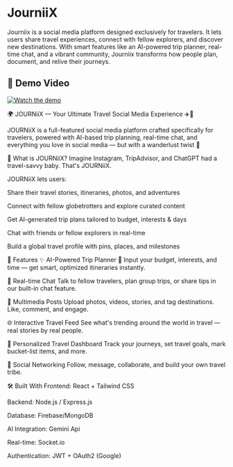 # JourniiX
Journiix is a social media platform designed exclusively for travelers. It lets users share travel experiences, connect with fellow explorers, and discover new destinations. With smart features like an AI-powered trip planner, real-time chat, and a vibrant community, Journiix transforms how people plan, document, and relive their journeys.

## 🎥 Demo Video

[![Watch the demo](https://via.placeholder.com/800x400.png?text=Click+to+watch+JOURNiiX+Demo)]([https://github.com/dhruv-mishra/journiix/releases/download/v1.0/demo-video.mp4](https://private-user-images.githubusercontent.com/114483177/437585875-2a48cb1c-4c3e-4cfb-b96e-9dfc558dce40.mp4?jwt=eyJhbGciOiJIUzI1NiIsInR5cCI6IkpXVCJ9.eyJpc3MiOiJnaXRodWIuY29tIiwiYXVkIjoicmF3LmdpdGh1YnVzZXJjb250ZW50LmNvbSIsImtleSI6ImtleTUiLCJleHAiOjE3NDU2MDk3ODksIm5iZiI6MTc0NTYwOTQ4OSwicGF0aCI6Ii8xMTQ0ODMxNzcvNDM3NTg1ODc1LTJhNDhjYjFjLTRjM2UtNGNmYi1iOTZlLTlkZmM1NThkY2U0MC5tcDQ_WC1BbXotQWxnb3JpdGhtPUFXUzQtSE1BQy1TSEEyNTYmWC1BbXotQ3JlZGVudGlhbD1BS0lBVkNPRFlMU0E1M1BRSzRaQSUyRjIwMjUwNDI1JTJGdXMtZWFzdC0xJTJGczMlMkZhd3M0X3JlcXVlc3QmWC1BbXotRGF0ZT0yMDI1MDQyNVQxOTMxMjlaJlgtQW16LUV4cGlyZXM9MzAwJlgtQW16LVNpZ25hdHVyZT1lNGMxMGMyM2QxMmZkNjAzOGE1N2ZiNzZiZjdjNWQxYjAwODgwMWVhMWI4MjZiZjMxYTZmYTRkMmZlOTVlNDU3JlgtQW16LVNpZ25lZEhlYWRlcnM9aG9zdCJ9.3l65Z6r5-GmOa14W4VXW8hs1Tp2W1WRjejuk6Bxx1TY))


🌍 JOURNiiX — Your Ultimate Travel Social Media Experience ✈️📸

JOURNiiX is a full-featured social media platform crafted specifically for travelers, powered with AI-based trip planning, real-time chat, and everything you love in social media — but with a wanderlust twist 🌄

🧭 What is JOURNiiX?
Imagine Instagram, TripAdvisor, and ChatGPT had a travel-savvy baby. That's JOURNiiX.

JOURNiiX lets users:

Share their travel stories, itineraries, photos, and adventures

Connect with fellow globetrotters and explore curated content

Get AI-generated trip plans tailored to budget, interests & days

Chat with friends or fellow explorers in real-time

Build a global travel profile with pins, places, and milestones

🚀 Features
✨ AI-Powered Trip Planner
🧠 Input your budget, interests, and time — get smart, optimized itineraries instantly.

💬 Real-time Chat
Talk to fellow travelers, plan group trips, or share tips in our built-in chat feature.

📸 Multimedia Posts
Upload photos, videos, stories, and tag destinations. Like, comment, and engage.

🌐 Interactive Travel Feed
See what's trending around the world in travel — real stories by real people.

🧳 Personalized Travel Dashboard
Track your journeys, set travel goals, mark bucket-list items, and more.

👥 Social Networking
Follow, message, collaborate, and build your own travel tribe.

🛠️ Built With
Frontend: React + Tailwind CSS 

Backend: Node.js / Express.js

Database: Firebase/MongoDB

AI Integration: Gemini Api

Real-time: Socket.io

Authentication: JWT + OAuth2 (Google)

